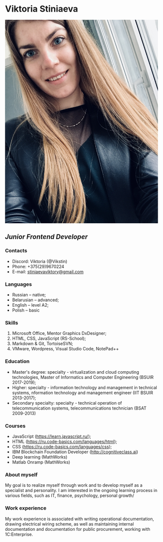 # **Viktoria Stiniaeva**
![photo Viktoria Stiniaeva](myPhoto.JPG)
## *Junior Frontend Developer*

### Contacts 
* Discord: Viktoria (@Vikstin)
* Phone: +375(29)9670224
* E-mail: stiniaevaviktory@gmail.com
### Languages
* Russian – native;
* Belarusian – advanced;
* English – level A2;
* Polish – basic
### Skills
1. Microsoft Office, Mentor Graphics DxDesigner;
1. HTML, CSS, JavaScript (RS-School);
1. Markdown & Git, TortoiseSVN;
1. VMware, Wordpress, Visual Studio Code, NotePad++
### Education
* Master's degree: specialty - virtualization and cloud computing technologies, Master of Informatics and Computer Engineering (BSUIR 2017-2019);
* Higher: specialty - information technology and management in technical systems, nformation technology and management engineer (IIT BSUIR 2013-2017);
* Secondary specialty: specialty - technical operation of telecommunication systems, telecommunications technician (BSAT 2009-2013)
### Courses
* JavaScript (https://learn.javascript.ru/);
* HTML (https://ru.code-basics.com/languages/html);
* CSS (https://ru.code-basics.com/languages/css);
* IBM Blockchain Foundation Developer (http://cognitiveclass.ai)
* Deep learning (MathWorks)
* Matlab Onramp (MathWorks)
### About myself
My goal is to realize myself through work and to develop myself as a specialist and personality. I am interested in the ongoing learning process in various fields, such as IT, finance, psychology, personal growth/
### Work experience
My work experience is associated with writing operational documentation, drawing electrical wiring scheme, as well as maintaining internal documentation and documentation for public procurement, working with 1C:Enterprise.